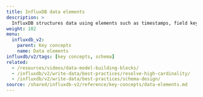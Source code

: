 ```yaml
---
title: InfluxDB data elements
description: >
  InfluxDB structures data using elements such as timestamps, field keys, field values, tags, etc.
weight: 102
menu:
  influxdb_v2:
    parent: Key concepts
    name: Data elements
influxdb/v2/tags: [key concepts, schema]
related: 
  - /resources/videos/data-model-building-blocks/
  - /influxdb/v2/write-data/best-practices/resolve-high-cardinality/
  - /influxdb/v2/write-data/best-practices/schema-design/
source: /shared/influxdb-v2/reference/key-concepts/data-elements.md
---
```


<!-- The content for this file is located at
// SOURCE content/shared/influxdb-v2/reference/key-concepts/data-elements.md -->
